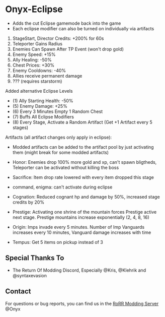 # Onyx-Eclipse

- Adds the cut Eclipse gamemode back into the game
- Each eclipse modifier can also be turned on individually via artifacts
1) StageStart, Director Credits: +200% for 60s
2) Teleporter Gains Radius
3) Enemies Can Spawn After TP Event (won't drop gold)
4) Enemy Speed: +15%
5) Ally Healing: -50%
6) Chest Prices: +30%
7) Enemy Cooldowns: -40%
8) Allies receive permanent damage
9) ??? (requires starstorm)

Added alternative Eclipse Levels
- (1) Ally Starting Health: -50%
- (5) Enemy Damage: +25%
- (6) Every 3 Minutes Empty 1 Random Chest
- (7) Buffs All Eclipse Modifiers
- (8) Every Stage, Activate a Random Artifact (Get +1 Artifact every 5 stages)

Artifacts (all artifact changes only apply in eclipse):
- Modded artifacts can be added to the artifact pool by just activating them (might break for some modded artifacts)

- Honor: Enemies drop 100% more gold and xp, can't spawn bligtheds, Teleporter can be activated without killing the boss
- Sacrifice: Item drop rate lowered with every item dropped this stage
- command, enigma: can't activate during eclipse
- Cognation: Reduced cognant hp and damage by 50%, increased stage credits by 20%
- Prestige: Activating one shrine of the mountain forces Prestige active next stage. Prestige mountains increase exponentially (2, 4, 8, 16)
- Origin: Imps invade every 5 minutes. Number of Imp Vanguards increases every 10 minutes, Vanguard damage increases with time
- Tempus: Get 5 items on pickup instead of 3

## Special Thanks To
* The Return Of Modding Discord, Especially @Kris, @Klehrik and @syntaxevasion

## Contact
For questions or bug reports, you can find us in the [RoRR Modding Server](https://discord.gg/VjS57cszMq) @Onyx
